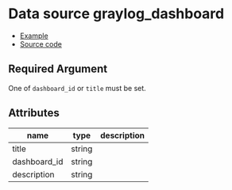 # Data source graylog_dashboard

* [Example](../../examples/v0.12/dashboard.tf)
* [Source code](../../graylog/terraform/data_source_dashboard.go)

## Required Argument

One of `dashboard_id` or `title` must be set.

## Attributes

name | type | description
--- | --- | ---
title | string |
dashboard_id | string |
description | string |

